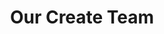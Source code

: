 ---
author-key: "Madam-Ella"

title: "Our Create Team"
quote: "With a focus on real-time processing, the paper advances edge computing by introducing a lightweight protocol for faster decentralized communication."
quotes: "In what way does the effectiveness of the White House's AI guardrails depend on their adaptability to the rapidly evolving landscape of AI technologies?"
tags: ["Artificial Intelligence", "Brute Force"]
---